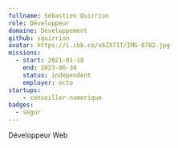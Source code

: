 ```yaml
---
fullname: Sébastien Quirrion
role: Développeur
domaine: Développement
github: squirrion
avatar: https://i.ibb.co/x6ZX71T/IMG-0782.jpg
missions:
  - start: 2021-01-18
    end: 2023-06-30
    status: independent
    employer: octo
startups:
    - conseiller-numerique
badges:
  - segur
---
```


Développeur Web

